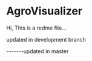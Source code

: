 AgroVisualizer
==============
Hi, This is a redme file...


updated in development branch



-------updated in master
